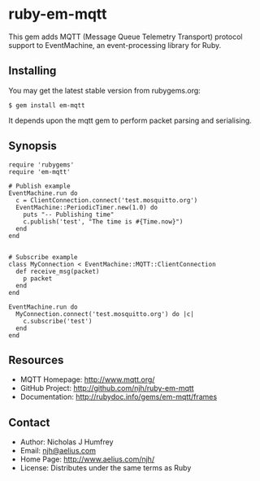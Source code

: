 ruby-em-mqtt
============

This gem adds MQTT (Message Queue Telemetry Transport) protocol support to EventMachine,
an event-processing library for Ruby.


Installing
----------

You may get the latest stable version from rubygems.org:

    $ gem install em-mqtt
    
It depends upon the mqtt gem to perform packet parsing and serialising.


Synopsis
--------

    require 'rubygems'
    require 'em-mqtt'
    
    # Publish example
    EventMachine.run do
      c = ClientConnection.connect('test.mosquitto.org')
      EventMachine::PeriodicTimer.new(1.0) do
        puts "-- Publishing time"
        c.publish('test', "The time is #{Time.now}")
      end
    end

    
    # Subscribe example
    class MyConnection < EventMachine::MQTT::ClientConnection
      def receive_msg(packet)
        p packet
      end
    end
    
    EventMachine.run do
      MyConnection.connect('test.mosquitto.org') do |c|
        c.subscribe('test')
      end
    end


Resources
---------

* MQTT Homepage: http://www.mqtt.org/
* GitHub Project: http://github.com/njh/ruby-em-mqtt
* Documentation: http://rubydoc.info/gems/em-mqtt/frames


Contact
-------

* Author:    Nicholas J Humfrey
* Email:     njh@aelius.com
* Home Page: http://www.aelius.com/njh/
* License:   Distributes under the same terms as Ruby
